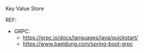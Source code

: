 Key Value Store

REF: 
- GRPC:
  - https://grpc.io/docs/languages/java/quickstart/
  - https://www.baeldung.com/spring-boot-grpc
